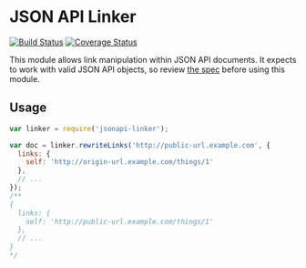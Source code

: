 # JSON API Linker

[![Build Status](https://travis-ci.org/elliotttf/jsonapi-linker.svg?branch=master)](https://travis-ci.org/elliotttf/jsonapi-linker)
[![Coverage Status](https://coveralls.io/repos/elliotttf/jsonapi-linker/badge.svg?branch=master&service=github)](https://coveralls.io/github/elliotttf/jsonapi-linker?branch=master)

This module allows link manipulation within JSON API documents. It expects to work with valid
JSON API objects, so review [the spec](http://jsonapi.org/) before using this module.

## Usage

```javascript
var linker = require('jsonapi-linker');

var doc = linker.rewriteLinks('http://public-url.example.com', {
  links: {
    self: 'http://origin-url.example.com/things/1'
  },
  // ...
});
/**
{
  links: {
    self: 'http://public-url.example.com/things/1'
  },
  // ...
}
*/
```

